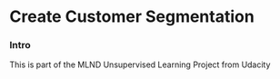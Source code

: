 # Create Customer Segmentation

### Intro
This is part of the MLND Unsupervised Learning Project from Udacity
